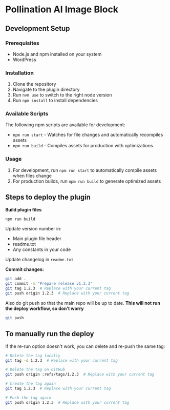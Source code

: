 # Pollination AI Image Block

## Development Setup

### Prerequisites
- Node.js and npm installed on your system
- WordPress

### Installation
1. Clone the repository
2. Navigate to the plugin directory
3. Run `nvm use` to switch to the right node version
4. Run `npm install` to install dependencies

### Available Scripts

The following npm scripts are available for development:

- `npm run start` - Watches for file changes and automatically recompiles assets
- `npm run build` - Compiles assets for production with optimizations

### Usage
1. For development, run `npm run start` to automatically compile assets when files change
2. For production builds, run `npm run build` to generate optimized assets


## Steps to deploy the plugin

**Build plugin files**

```bash
npm run build
```

Update version number in:
* Main plugin file header
* readme.txt
* Any constants in your code

Update changelog in `readme.txt`

**Commit changes:**

```bash
git add .
git commit -m "Prepare release v1.2.3"
git tag 1.2.3  # Replace with your current tag
git push origin 1.2.3  # Replace with your current tag
```

Also do git push so that the main repo will be up to date. **This will not run the deploy workflow, so don’t worry**

```bash
git push
```

## To manually run the deploy

If the re-run option doesn't work, you can delete and re-push the same tag:

```bash
# Delete the tag locally
git tag -d 1.2.3  # Replace with your current tag

# Delete the tag on GitHub
git push origin :refs/tags/1.2.3  # Replace with your current tag

# Create the tag again
git tag 1.2.3  # Replace with your current tag

# Push the tag again
git push origin 1.2.3  # Replace with your current tag
```